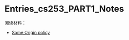 # Entries_cs253_PART1_Notes

阅读材料：

- [Same Origin policy](https://developer.mozilla.org/en-US/docs/Web/Security/Same-origin_policy)
